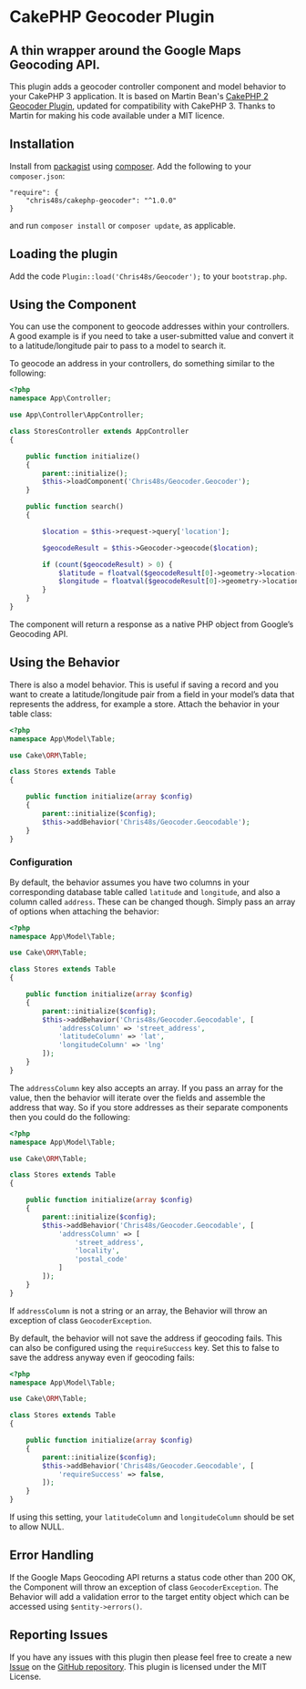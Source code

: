 # CakePHP Geocoder Plugin
## A thin wrapper around the Google Maps Geocoding API.

This plugin adds a geocoder controller component and model behavior to your CakePHP 3 application.
It is based on Martin Bean's [CakePHP 2 Geocoder Plugin](https://github.com/martinbean/cakephp-geocoding-plugin), updated for compatibility with CakePHP 3.
Thanks to Martin for making his code available under a MIT licence.

## Installation

Install from [packagist](https://packagist.org/packages/chris48s/cakephp-geocoder) using [composer](https://getcomposer.org/).
Add the following to your `composer.json`:

```
"require": {
    "chris48s/cakephp-geocoder": "^1.0.0"
}
```

and run `composer install` or `composer update`, as applicable.

## Loading the plugin

Add the code `Plugin::load('Chris48s/Geocoder');` to your `bootstrap.php`.

## Using the Component

You can use the component to geocode addresses within your controllers. A good example is if you need to take a user-submitted value and convert it to a latitude/longitude pair to pass to a model to search it.

To geocode an address in your controllers, do something similar to the following:

```php
<?php
namespace App\Controller;

use App\Controller\AppController;

class StoresController extends AppController
{

    public function initialize()
    {
        parent::initialize();
        $this->loadComponent('Chris48s/Geocoder.Geocoder');
    }

    public function search()
    {

        $location = $this->request->query['location'];

        $geocodeResult = $this->Geocoder->geocode($location);

        if (count($geocodeResult) > 0) {
            $latitude = floatval($geocodeResult[0]->geometry->location->lat);
            $longitude = floatval($geocodeResult[0]->geometry->location->lng);
        }
    }
}
```

The component will return a response as a native PHP object from Google’s Geocoding API.

## Using the Behavior

There is also a model behavior. This is useful if saving a record and you want to create a latitude/longitude pair from a field in your model’s data that represents the address, for example a store. Attach the behavior in your table class:

```php
<?php
namespace App\Model\Table;

use Cake\ORM\Table;

class Stores extends Table
{

    public function initialize(array $config)
    {
        parent::initialize($config);
        $this->addBehavior('Chris48s/Geocoder.Geocodable');
    }
}
```

### Configuration

By default, the behavior assumes you have two columns in your corresponding database table called `latitude` and `longitude`, and also a column called `address`. These can be changed though. Simply pass an array of options when attaching the behavior:

```php
<?php
namespace App\Model\Table;

use Cake\ORM\Table;

class Stores extends Table
{

    public function initialize(array $config)
    {
        parent::initialize($config);
        $this->addBehavior('Chris48s/Geocoder.Geocodable', [
            'addressColumn' => 'street_address',
            'latitudeColumn' => 'lat',
            'longitudeColumn' => 'lng'
        ]);
    }
}
```

The `addressColumn` key also accepts an array. If you pass an array for the value, then the behavior will iterate over the fields and assemble the address that way. So if you store addresses as their separate components then you could do the following:

```php
<?php
namespace App\Model\Table;

use Cake\ORM\Table;

class Stores extends Table
{

    public function initialize(array $config)
    {
        parent::initialize($config);
        $this->addBehavior('Chris48s/Geocoder.Geocodable', [
            'addressColumn' => [
                'street_address',
                'locality',
                'postal_code'
            ]
        ]);
    }
}
```

If `addressColumn` is not a string or an array, the Behavior will throw an exception of class `GeocoderException`.

By default, the behavior will not save the address if geocoding fails. This can also be configured using the `requireSuccess` key. Set this to false to save the address anyway even if geocoding fails:

```php
<?php
namespace App\Model\Table;

use Cake\ORM\Table;

class Stores extends Table
{

    public function initialize(array $config)
    {
        parent::initialize($config);
        $this->addBehavior('Chris48s/Geocoder.Geocodable', [
            'requireSuccess' => false,
        ]);
    }
}
```

If using this setting, your `latitudeColumn` and `longitudeColumn` should be set to allow NULL.

## Error Handling

If the Google Maps Geocoding API returns a status code other than 200 OK, the Component will throw an exception of class `GeocoderException`.
The Behavior will add a validation error to the target entity object which can be accessed using `$entity->errors()`.

## Reporting Issues

If you have any issues with this plugin then please feel free to create a new [Issue](https://github.com/chris48s/cakephp-geocoder/issues) on the [GitHub repository](https://github.com/chris48s/cakephp-geocoder). This plugin is licensed under the MIT License.
